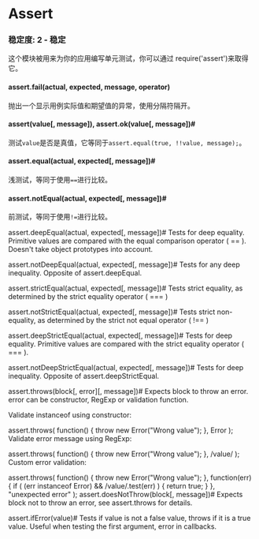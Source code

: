 # Assert

### 稳定度: 2 - 稳定
这个模块被用来为你的应用编写单元测试，你可以通过
require('assert')来取得它。

#### assert.fail(actual, expected, message, operator)

抛出一个显示用例实际值和期望值的异常，使用分隔符隔开。

#### assert(value[, message]), assert.ok(value[, message])#
测试`value`是否是真值，它等同于`assert.equal(true, !!value, message);`。

#### assert.equal(actual, expected[, message])#
浅测试，等同于使用`==`进行比较。


#### assert.notEqual(actual, expected[, message])#
前测试，等同于使用`!=`进行比较。

assert.deepEqual(actual, expected[, message])#
Tests for deep equality. Primitive values are compared with the equal comparison operator ( == ). Doesn't take object prototypes into account.

assert.notDeepEqual(actual, expected[, message])#
Tests for any deep inequality. Opposite of assert.deepEqual.

assert.strictEqual(actual, expected[, message])#
Tests strict equality, as determined by the strict equality operator ( === )

assert.notStrictEqual(actual, expected[, message])#
Tests strict non-equality, as determined by the strict not equal operator ( !== )

assert.deepStrictEqual(actual, expected[, message])#
Tests for deep equality. Primitive values are compared with the strict equality operator ( === ).

assert.notDeepStrictEqual(actual, expected[, message])#
Tests for deep inequality. Opposite of assert.deepStrictEqual.

assert.throws(block[, error][, message])#
Expects block to throw an error. error can be constructor, RegExp or validation function.

Validate instanceof using constructor:

assert.throws(
  function() {
    throw new Error("Wrong value");
  },
  Error
);
Validate error message using RegExp:

assert.throws(
  function() {
    throw new Error("Wrong value");
  },
  /value/
);
Custom error validation:

assert.throws(
  function() {
    throw new Error("Wrong value");
  },
  function(err) {
    if ( (err instanceof Error) && /value/.test(err) ) {
      return true;
    }
  },
  "unexpected error"
);
assert.doesNotThrow(block[, message])#
Expects block not to throw an error, see assert.throws for details.

assert.ifError(value)#
Tests if value is not a false value, throws if it is a true value. Useful when testing the first argument, error in callbacks.